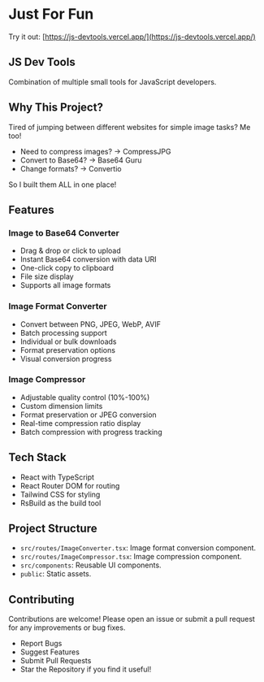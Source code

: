 # Just For Fun

Try it out: [https://js-devtools.vercel.app/](https://js-devtools.vercel.app/)

## JS Dev Tools

Combination of multiple small tools for JavaScript developers.

## Why This Project?

Tired of jumping between different websites for simple image tasks? Me too!

- Need to compress images? → CompressJPG
- Convert to Base64? → Base64 Guru
- Change formats? → Convertio

So I built them ALL in one place!

## Features

### Image to Base64 Converter

- Drag & drop or click to upload
- Instant Base64 conversion with data URI
- One-click copy to clipboard
- File size display
- Supports all image formats

### Image Format Converter

- Convert between PNG, JPEG, WebP, AVIF
- Batch processing support
- Individual or bulk downloads
- Format preservation options
- Visual conversion progress

### Image Compressor

- Adjustable quality control (10%-100%)
- Custom dimension limits
- Format preservation or JPEG conversion
- Real-time compression ratio display
- Batch compression with progress tracking

## Tech Stack

- React with TypeScript
- React Router DOM for routing
- Tailwind CSS for styling
- RsBuild as the build tool

## Project Structure

- `src/routes/ImageConverter.tsx`: Image format conversion component.
- `src/routes/ImageCompressor.tsx`: Image compression component.
- `src/components`: Reusable UI components.
- `public`: Static assets.

## Contributing

Contributions are welcome! Please open an issue or submit a pull request for any improvements or bug fixes.

- Report Bugs
- Suggest Features
- Submit Pull Requests
- Star the Repository if you find it useful!
